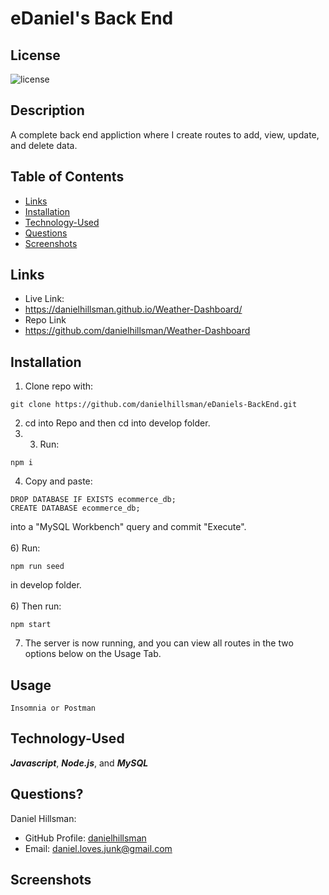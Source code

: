 # eDaniel's Back End

  ## License

  ![license](https://img.shields.io/static/v1?label=license&message=LABD&color=success)
  
  ## Description
  A complete back end appliction where I create routes to add, view, update, and delete data.
  
  ## Table of Contents
 
  * [Links](#links)
  * [Installation](#installation)
  * [Technology-Used](#technology-used)
  * [Questions](#questions)
  * [Screenshots](#screenshots)

  ## Links
  * Live Link:
  * https://danielhillsman.github.io/Weather-Dashboard/
  * Repo Link
  * https://github.com/danielhillsman/Weather-Dashboard
  
  ## Installation
  1) Clone repo with:
  ````
  git clone https://github.com/danielhillsman/eDaniels-BackEnd.git
  ````
  2) cd into Repo and then cd into develop folder.
  4) 3) Run:
  ````
  npm i
  ````
  4) Copy and paste:
  ````
  DROP DATABASE IF EXISTS ecommerce_db;
  CREATE DATABASE ecommerce_db;

  ````
  into a "MySQL Workbench" query and commit "Execute".
  <br />
  <br />
  6) Run:
  ````
  npm run seed
  ````
  in develop folder.
  <br />
  <br />
  6) Then run:
  ````
  npm start
  ````
  7) The server is now running, and you can view all routes in the two options below on the Usage Tab.
  ## Usage
  ````
  Insomnia or Postman
  `````
  ## Technology-Used
  
  ***Javascript***, ***Node.js***, and ***MySQL*** 
  
  ## Questions?

Daniel Hillsman: 
  * GitHub Profile: [danielhillsman](https://github.com/danielhillsman)
  * Email: daniel.loves.junk@gmail.com

  ## Screenshots
